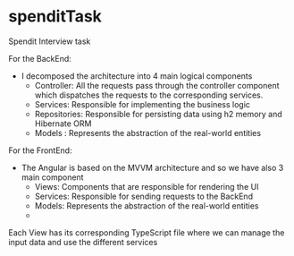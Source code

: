 # spenditTask
Spendit Interview task

For the BackEnd:
- I decomposed the architecture into 4 main logical components
    * Controller: All the requests pass through the controller component which dispatches the requests to the corresponding services.
    * Services: Responsible for implementing the business logic
    * Repositories: Responsible for persisting data using h2 memory and Hibernate ORM  
    * Models : Represents the abstraction of the real-world entities

For the FrontEnd:
- The Angular is based on the MVVM architecture and so we have also 3 main component
    * Views: Components that are responsible for rendering the UI 
    * Services: Responsible for sending requests to the BackEnd
    * Models: Represents the abstraction of the real-world entities
    * 
Each View has its corresponding TypeScript file where we can manage the input data and use the different services
